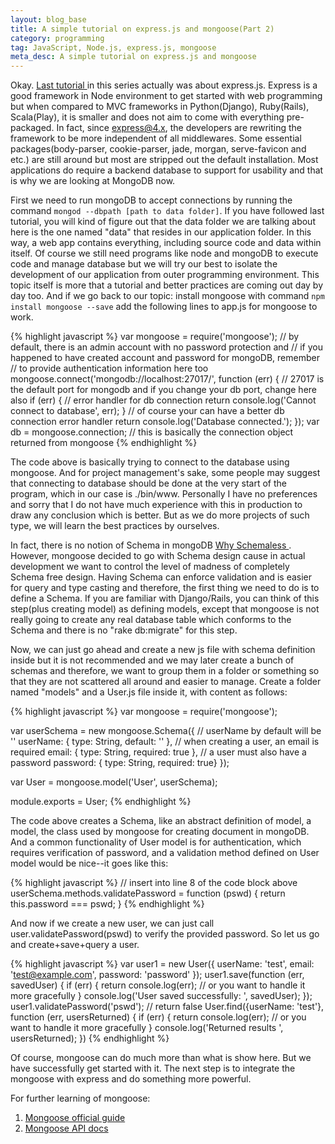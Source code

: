 ```yaml
---
layout: blog_base
title: A simple tutorial on express.js and mongoose(Part 2)
category: programming
tag: JavaScript, Node.js, express.js, mongoose
meta_desc: A simple tutorial on express.js and mongoose
---
```


Okay. [Last tutorial ](/programming/2015/01/27/a-simple-tutorial-on-express-js-and-mongoose/) in this series actually was about express.js. Express is a good framework in Node environment to get started with web programming but when compared to MVC frameworks in Python(Django), Ruby(Rails), Scala(Play), it is smaller and does not aim to come with everything pre-packaged. In fact, since express@4.x, the developers are rewriting the framework to be more independent of all middlewares. Some essential packages(body-parser, cookie-parser, jade, morgan, serve-favicon and etc.) are still around but most are stripped out the default installation. Most applications do require a backend database to support for usability and that is why we are looking at MongoDB now.

First we need to run mongoDB to accept connections by running the command ```mongod --dbpath [path to data folder]```. If you have followed last tutorial, you will kind of figure out that the data folder we are talking about here is the one named "data" that resides in our application folder. In this way, a web app contains everything, including source code and data within itself. Of course we still need programs like node and mongoDB to execute code and manage database but we will try our best to isolate the development of our application from outer programming environment. This topic itself is more that a tutorial and better practices are coming out day by day too. And if we go back to our topic: install mongoose with command ```npm install mongoose --save``` add the following lines to app.js for mongoose to work.

{% highlight javascript %}
var mongoose = require('mongoose');
// by default, there is an admin account with no password protection and
// if you happened to have created account and password for mongoDB, remember
// to provide authentication information here too
mongoose.connect('mongodb://localhost:27017/', function (err) {
// 27017 is the default port for mongodb and if you change your db port, change here also
    if (err) { // error handler for db connection
        return console.log('Cannot connect to database', err);
    }
    // of course your can have a better db connection error handler
    return console.log('Database connected.');
});
var db = mongoose.connection;  // this is basically the connection object returned from mongoose
{% endhighlight %}

The code above is basically trying to connect to the database using mongoose. And for project management's sake, some people may suggest that connecting to database should be done at the very start of the program, which in our case is ./bin/www. Personally I have no preferences and sorry that I do not have much experience with this in production to draw any conclusion which is better. But as we do more projects of such type, we will learn the best practices by ourselves.

In fact, there is no notion of Schema in mongoDB [Why Schemaless ](http://blog.mongodb.org/post/119945109/why-schemaless). However, mongoose decided to go with Schema design cause in actual development we want to control the level of madness of completely Schema free design. Having Schema can enforce validation and is easier for query and type casting and therefore, the first thing we need to do is to define a Schema. If you are familiar with Django/Rails, you can think of this step(plus creating model) as defining models, except that mongoose is not really going to create any real database table which conforms to the Schema and there is no "rake db:migrate" for this step.

Now, we can just go ahead and create a new js file with schema definition inside but it is not recommended and we may later create a bunch of schemas and therefore, we want to group them in a folder or something so that they are not scattered all around and easier to manage. Create a folder named "models" and a User.js file inside it, with content as follows:

{% highlight javascript %}
var mongoose = require('mongoose');

var userSchema = new mongoose.Schema({
  // userName by default will be ''
  userName: { type: String, default: '' },
  // when creating a user, an email is required
  email: { type: String, required: true },
  // a user must also have a password
  password: { type: String, required: true}
});

var User = mongoose.model('User', userSchema);

module.exports = User;
{% endhighlight %}

The code above creates a Schema, like an abstract definition of model, a model, the class used by mongoose for creating document in mongoDB. And a common functionality of User model is for authentication, which requires verification of password, and a validation method defined on User model would be nice--it goes like this:

{% highlight javascript %}
// insert into line 8 of the code block above
userSchema.methods.validatePassword = function (pswd) {
    return this.password === pswd;
}
{% endhighlight %}

And now if we create a new user, we can just call user.validatePassword(pswd) to verify the provided password. So let us go and create+save+query a user.

{% highlight javascript %}
var user1 = new User({ userName: 'test', email: 'test@example.com', password: 'password' });
user1.save(function (err, savedUser) {
  if (err) {
    return console.log(err); // or you want to handle it more gracefully
  }
  console.log('User saved successfully: ', savedUser);
});
user1.validatePassword('pswd');  // return false
User.find({userName: 'test'}, function (err, usersReturned) {
  if (err) {
    return console.log(err); // or you want to handle it more gracefully
  }
  console.log('Returned results ', usersReturned);
})
{% endhighlight %}

Of course, mongoose can do much more than what is show here. But we have successfully get started with it. The next step is to integrate the mongoose with express and do something more powerful.

For further learning of mongoose:
1. [Mongoose official guide ](http://mongoosejs.com/docs/index.html)
2. [Mongoose API docs](http://mongoosejs.com/docs/api.html)
